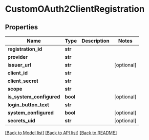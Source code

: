 # CustomOAuth2ClientRegistration

## Properties
Name | Type | Description | Notes
------------ | ------------- | ------------- | -------------
**registration_id** | **str** |  | 
**provider** | **str** |  | 
**issuer_url** | **str** |  | [optional] 
**client_id** | **str** |  | 
**client_secret** | **str** |  | 
**scope** | **str** |  | 
**is_system_configured** | **bool** |  | [optional] 
**login_button_text** | **str** |  | 
**system_configured** | **bool** |  | [optional] 
**secrets_uid** | **str** |  | [optional] 

[[Back to Model list]](../README.md#documentation-for-models) [[Back to API list]](../README.md#documentation-for-api-endpoints) [[Back to README]](../README.md)

